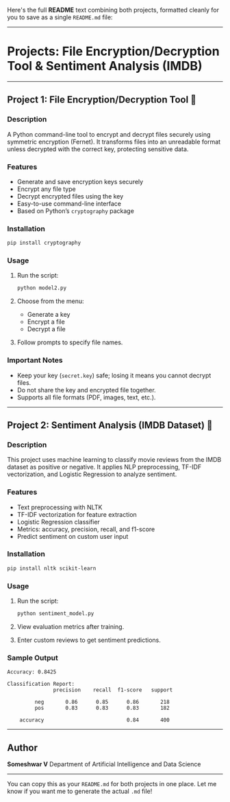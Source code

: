 Here's the full **README** text combining both projects, formatted cleanly for you to save as a single `README.md` file:

---

# Projects: File Encryption/Decryption Tool & Sentiment Analysis (IMDB)

---

## Project 1: File Encryption/Decryption Tool 🔐

### Description

A Python command-line tool to encrypt and decrypt files securely using symmetric encryption (Fernet). It transforms files into an unreadable format unless decrypted with the correct key, protecting sensitive data.

### Features

* Generate and save encryption keys securely
* Encrypt any file type
* Decrypt encrypted files using the key
* Easy-to-use command-line interface
* Based on Python’s `cryptography` package

### Installation

```bash
pip install cryptography
```

### Usage

1. Run the script:

   ```bash
   python model2.py
   ```
2. Choose from the menu:

   * Generate a key
   * Encrypt a file
   * Decrypt a file
3. Follow prompts to specify file names.

### Important Notes

* Keep your key (`secret.key`) safe; losing it means you cannot decrypt files.
* Do not share the key and encrypted file together.
* Supports all file formats (PDF, images, text, etc.).

---

## Project 2: Sentiment Analysis (IMDB Dataset) 💬

### Description

This project uses machine learning to classify movie reviews from the IMDB dataset as positive or negative. It applies NLP preprocessing, TF-IDF vectorization, and Logistic Regression to analyze sentiment.

### Features

* Text preprocessing with NLTK
* TF-IDF vectorization for feature extraction
* Logistic Regression classifier
* Metrics: accuracy, precision, recall, and f1-score
* Predict sentiment on custom user input

### Installation

```bash
pip install nltk scikit-learn
```

### Usage

1. Run the script:

   ```bash
   python sentiment_model.py
   ```
2. View evaluation metrics after training.
3. Enter custom reviews to get sentiment predictions.

### Sample Output

```
Accuracy: 0.8425

Classification Report:
               precision    recall  f1-score   support

         neg       0.86      0.85      0.86       218
         pos       0.83      0.83      0.83       182

    accuracy                           0.84       400
```

---

## Author

**Someshwar V**
Department of Artificial Intelligence and Data Science

---

You can copy this as your `README.md` for both projects in one place. Let me know if you want me to generate the actual `.md` file!
